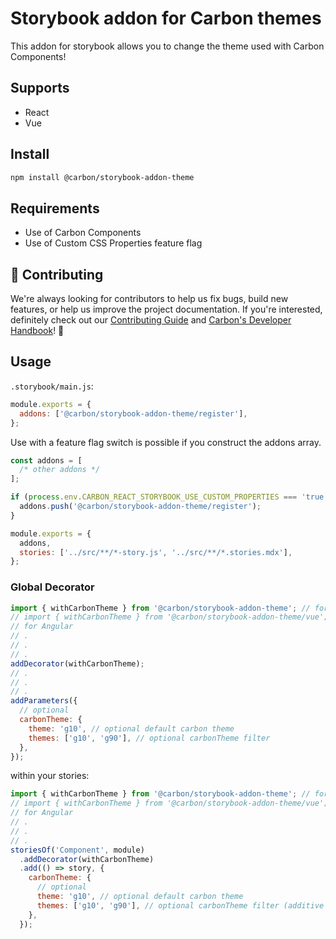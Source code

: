 # Storybook addon for Carbon themes

This addon for storybook allows you to change the theme used with Carbon
Components!

## Supports

- React
- Vue

## Install

```sh
npm install @carbon/storybook-addon-theme
```

## Requirements

- Use of Carbon Components
- Use of Custom CSS Properties feature flag

## 🙌 Contributing

We're always looking for contributors to help us fix bugs, build new features,
or help us improve the project documentation. If you're interested, definitely
check out our
[Contributing Guide](https://github.com/carbon-design-system/ibm-cloud-cognitive/blob/master/.github/CONTRIBUTING.md)
and
[Carbon's Developer Handbook](https://github.com/carbon-design-system/carbon/blob/master/docs/developer-handbook.md)!
👀

## Usage

`.storybook/main.js`:

```js
module.exports = {
  addons: ['@carbon/storybook-addon-theme/register'],
};
```

Use with a feature flag switch is possible if you construct the addons array.

```js
const addons = [
  /* other addons */
];

if (process.env.CARBON_REACT_STORYBOOK_USE_CUSTOM_PROPERTIES === 'true') {
  addons.push('@carbon/storybook-addon-theme/register');
}

module.exports = {
  addons,
  stories: ['../src/**/*-story.js', '../src/**/*.stories.mdx'],
};
```

### Global Decorator

```js
import { withCarbonTheme } from '@carbon/storybook-addon-theme'; // for React
// import { withCarbonTheme } from '@carbon/storybook-addon-theme/vue'; // for Vue
// for Angular
// .
// .
// .
addDecorator(withCarbonTheme);
// .
// .
// .
addParameters({
  // optional
  carbonTheme: {
    theme: 'g10', // optional default carbon theme
    themes: ['g10', 'g90'], // optional carbonTheme filter
  },
});
```

within your stories:

```js
import { withCarbonTheme } from '@carbon/storybook-addon-theme'; // for React
// import { withCarbonTheme } from '@carbon/storybook-addon-theme/vue'; // for Vue
// for Angular
// .
// .
// .
storiesOf('Component', module)
  .addDecorator(withCarbonTheme)
  .add(() => story, {
    carbonTheme: {
      // optional
      theme: 'g10', // optional default carbon theme
      themes: ['g10', 'g90'], // optional carbonTheme filter (additive to global)
    },
  });
```
